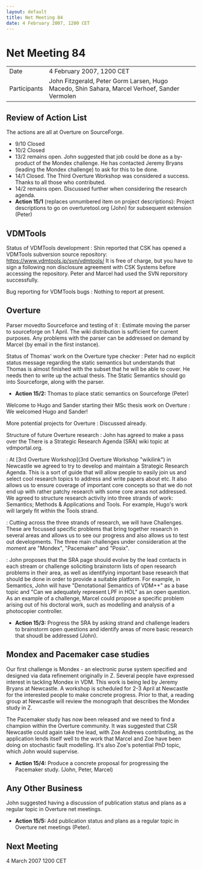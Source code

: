 ```yaml
---
layout: default
title: Net Meeting 84
date: 4 February 2007, 1200 CET
---
```



# Net Meeting 84

|||
|---|---|
| Date | 4 February 2007, 1200 CET |
| Participants | John Fitzgerald, Peter Gorm Larsen, Hugo Macedo, Shin Sahara, Marcel Verhoef, Sander Vermolen |

Review of Action List
---------------------

The actions are all at Overture on SourceForge.

-   9/10 Closed
-   10/2 Closed
-   13/2 remains open. John suggested that job could be done as a
    by-product of the Mondex challenge. He has contacted Jeremy Bryans
    (leading the Mondex challenge) to ask for this to be done.
-   14/1 Closed. The Third Overture Workshop was considered a success.
    Thanks to all those who contributed.
-   14/2 remains open. Discussed further when considering the research
    agenda.
-   **Action 15/1** (replaces unnumbered item on project descriptions):
    Project descriptions to go on overturetool.org (John) for subsequent
    extension (Peter)

VDMTools
--------

Status of VDMTools development
:   Shin reported that CSK has opened a VDMTools subversion source
    repository: <https://www.vdmtools.jp/svn/vdmtools/> It is free of
    charge, but you have to sign a following non disclosure agreement
    with CSK Systems before accessing the repository. Peter and Marcel
    had used the SVN reporsitory successfully.

Bug reporting for VDMTools bugs
:   Nothing to report at present.

Overture
--------

Parser movedto Sourceforce and testing of it
:   Estimate moving the parser to sourceforge on 1 April. The wiki
    distribution is sufficient for current purposes. Any problems with
    the parser can be addressed on demand by Marcel (by email in the
    first instance).

<!-- -->

Status of Thomas' work on the Overture type checker
:   Peter had no explicit status message regarding the static semantics
    but understands that Thomas is almost finished with the subset that
    he will be able to cover. He needs then to write up the actual
    thesis. The Static Semantics should go into Sourceforge, along with
    the parser.

-   **Action 15/2:** Thomas to place static semantics on Sourceforge
    (Peter)

Welcome to Hugo and Sander starting their MSc thesis work on Overture
:   We welcomed Hugo and Sander!

<!-- -->

More potential projects for Overture
:   Discussed already.

<!-- -->

Structure of future Overture research
:   John has agreed to make a pass over the There is a Strategic
    Research Agenda (SRA) wiki topic at vdmportal.org.

<!-- -->

:   At [3rd Overture Workshop](3rd Overture Workshop "wikilink") in
    Newcastle we agreed to try to develop and maintain a Strategic
    Research Agenda. This is a sort of guide that will allow people to
    easily join us and select cool research topics to address and write
    papers about etc. It also allows us to ensure coverage of important
    core concepts so that we do not end up with rather patchy research
    with some core areas not addressed. We agreed to structure research
    activity into three strands of work: Semantics; Methods &
    Applications and Tools. For example, Hugo's work will largely fit
    within the Tools strand.

<!-- -->

:   Cutting across the three strands of research, we will have
    Challenges. These are focussed specific problems that bring together
    research in several areas and allows us to see our progress and also
    allows us to test out developments. The three main challenges under
    consideration at the moment are "Mondex", "Pacemaker" and "Posix".

<!-- -->

:   John proposes that the SRA page should evolve by the lead contacts
    in each stream or challenge soliciting brainstorm lists of open
    research problems in their area, as well as identifying important
    base research that should be done in order to provide a suitable
    platform. For example, in Semantics, John will have "Denotational
    Semantics of VDM++" as a base topic and "Can we adequately represent
    LPF in HOL" as an open question. As an example of a challenge,
    Marcel could propose a specific problem arising out of his doctoral
    work, such as modelling and analysis of a photocopier controller.

-   **Action 15/3:** Progress the SRA by asking strand and challenge
    leaders to brainstorm open questions and identify areas of more
    basic research that shoudl be addressed (John).

Mondex and Pacemaker case studies
---------------------------------

Our first challenge is Mondex - an electronic purse system specified and
designed via data refinement originally in Z. Several people have
expressed interest in tackling Mondex in VDM. This work is being led by
Jeremy Bryans at Newcastle. A workshop is scheduled for 2-3 April at
Newcastle for the interested people to make concrete progress. Prior to
that, a reading group at Newcastle will review the monograph that
describes the Mondex study in Z.

The Pacemaker study has now been released and we need to find a champion
within the Overture community. It was suggested that CSR Newcastle could
again take the lead, with Zoe Andrews contributing, as the application
lends itself well to the work that Marcel and Zoe have been doing on
stochastic fault modelling. It's also Zoe's potential PhD topic, which
John would supervise.

-   **Action 15/4:** Produce a concrete proposal for progressing the
    Pacemaker study. (John, Peter, Marcel)

Any Other Business
------------------

John suggested having a discussion of publication status and plans as a
regular topic in Overture net meetings.

-   **Action 15/5:** Add publication status and plans as a regular topic
    in Overture net meetings (Peter).

Next Meeting
------------

4 March 2007 1200 CET
